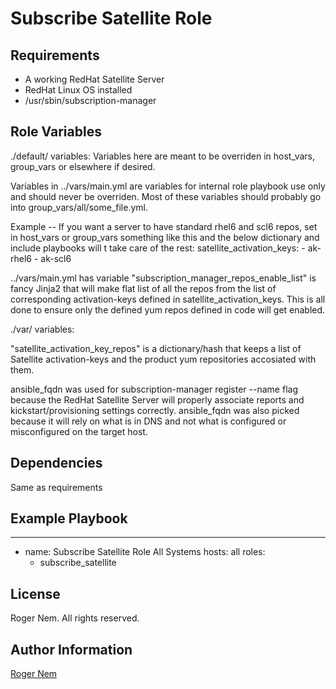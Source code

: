 Subscribe Satellite Role
=========

Requirements
------------
- A working RedHat Satellite Server
- RedHat Linux OS installed
- /usr/sbin/subscription-manager

Role Variables
--------------
./default/ variables:
Variables here are meant to be overriden in host_vars, group_vars 
or elsewhere if desired. 

Variables in ../vars/main.yml are variables for internal role playbook
use only and should never be overriden.
Most of these variables should probably go into group_vars/all/some_file.yml.

Example -- If you want a server to have standard rhel6 and scl6 repos, set in host_vars
or group_vars something like this and the below dictionary and include playbooks will t
take care of the rest:
  satellite_activation_keys: 
    - ak-rhel6
    - ak-scl6


../vars/main.yml has variable "subscription_manager_repos_enable_list"
is fancy Jinja2 that will make flat list of all the repos from the list 
of corresponding activation-keys defined in satellite_activation_keys.
This is all done to ensure only the defined yum repos defined in code 
will get enabled.

./var/<any file> variables:

"satellite_activation_key_repos" is a dictionary/hash that keeps a list of 
Satellite activation-keys and the product yum repositories accosiated with them.

ansible_fqdn was used for subscription-manager register --name flag because 
the RedHat Satellite Server will properly associate reports
and kickstart/provisioning settings correctly. 
ansible_fqdn was also picked because it will rely on what is in DNS and not what is configured
or misconfigured on the target host.

Dependencies
------------

Same as requirements

Example Playbook
----------------

---
  - name: Subscribe Satellite Role All Systems
    hosts: all
    roles:
      - subscribe_satellite

License
-------

Roger Nem. All rights reserved.


Author Information
------------------

[Roger Nem](https://www.linkedin.com/in/rogertn)